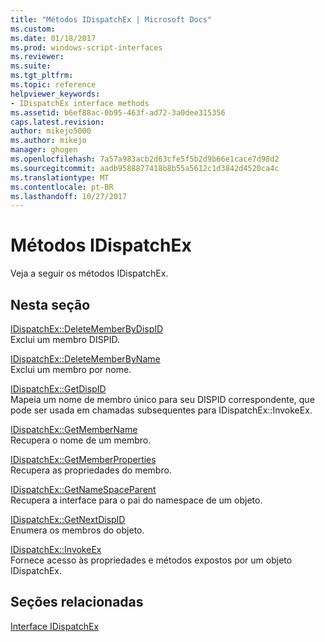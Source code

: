 ```yaml
---
title: "Métodos IDispatchEx | Microsoft Docs"
ms.custom: 
ms.date: 01/18/2017
ms.prod: windows-script-interfaces
ms.reviewer: 
ms.suite: 
ms.tgt_pltfrm: 
ms.topic: reference
helpviewer_keywords:
- IDispatchEx interface methods
ms.assetid: b6ef88ac-0b95-463f-ad72-3a0dee315356
caps.latest.revision: 
author: mikejo5000
ms.author: mikejo
manager: ghogen
ms.openlocfilehash: 7a57a983acb2d63cfe5f5b2d9b66e1cace7d98d2
ms.sourcegitcommit: aadb9588877418b8b55a5612c1d3842d4520ca4c
ms.translationtype: MT
ms.contentlocale: pt-BR
ms.lasthandoff: 10/27/2017
---
```

# <a name="idispatchex-methods"></a>Métodos IDispatchEx
Veja a seguir os métodos IDispatchEx.  
  
## <a name="in-this-section"></a>Nesta seção  
 [IDispatchEx::DeleteMemberByDispID](../../winscript/reference/idispatchex-deletememberbydispid.md)  
 Exclui um membro DISPID.  
  
 [IDispatchEx::DeleteMemberByName](../../winscript/reference/idispatchex-deletememberbyname.md)  
 Exclui um membro por nome.  
  
 [IDispatchEx::GetDispID](../../winscript/reference/idispatchex-getdispid.md)  
 Mapeia um nome de membro único para seu DISPID correspondente, que pode ser usada em chamadas subsequentes para IDispatchEx::InvokeEx.  
  
 [IDispatchEx::GetMemberName](../../winscript/reference/idispatchex-getmembername.md)  
 Recupera o nome de um membro.  
  
 [IDispatchEx::GetMemberProperties](../../winscript/reference/idispatchex-getmemberproperties.md)  
 Recupera as propriedades do membro.  
  
 [IDispatchEx::GetNameSpaceParent](../../winscript/reference/idispatchex-getnamespaceparent.md)  
 Recupera a interface para o pai do namespace de um objeto.  
  
 [IDispatchEx::GetNextDispID](../../winscript/reference/idispatchex-getnextdispid.md)  
 Enumera os membros do objeto.  
  
 [IDispatchEx::InvokeEx](../../winscript/reference/idispatchex-invokeex.md)  
 Fornece acesso às propriedades e métodos expostos por um objeto IDispatchEx.  
  
## <a name="related-sections"></a>Seções relacionadas  
 [Interface IDispatchEx](../../winscript/reference/idispatchex-interface.md)